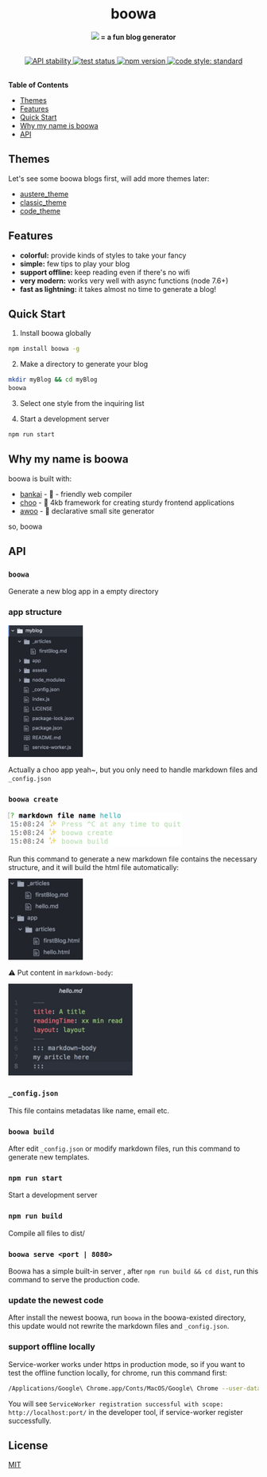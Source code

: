 <h1 align="center">
boowa
</h1>
<p align="center"><strong> <img src="https://avatars2.githubusercontent.com/u/34954489?s=200&v=4" width="25px"/> = a fun blog generator </strong></p>

<br />

<div align="center">
  <!-- Stability -->
  <a href="https://nodejs.org/api/documentation.html#documentation_stability_index">
    <img src="https://img.shields.io/badge/stability-stable-green.svg?style=flat-square"
      alt="API stability" />
  </a>

  <!-- travis ci -->
  <a href="https://travis-ci.org/boowajs/boowa">
    <img src="https://img.shields.io/travis/boowajs/boowa.svg?style=flat-square"
      alt="test status" />
  </a>

  <!-- npm version -->
  <a href="https://npmjs.org/package/boowa">
    <img src="https://img.shields.io/npm/v/boowa.svg?style=flat-square"
      alt="npm version" />
  </a>

  <!-- code style -->
  <a href="https://github.com/feross/standard">
    <img src="https://img.shields.io/badge/code%20style-standard-blue.svg?style=flat-square"
      alt="code style: standard" />
  </a>
</div>
<br />

**Table of Contents**
- [Themes](#themes)
- [Features](#features)
- [Quick Start](#quick-start)
- [Why my name is boowa](#why-my-name-is-boowa)
- [API](#api)

## Themes
Let's see some boowa blogs first, will add more themes later:
- [austere_theme](https://boowajs.github.io/austere_theme/)
- [classic_theme](https://boowajs.github.io/classic_theme/)
- [code_theme](https://boowajs.github.io/code_theme/)

## Features
- __colorful:__  provide kinds of styles to take your fancy
- __simple:__ few tips to play your blog
- __support offline:__ keep reading even if there's no wifi
- __very modern:__ works very well with async functions (node 7.6+)
- __fast as lightning:__ it takes almost no time to generate a blog!

## Quick Start

1. Install boowa globally
```sh
npm install boowa -g
```

2. Make a directory to generate your blog
```sh
mkdir myBlog && cd myBlog
boowa
```

3. Select one style from the inquiring list


4. Start a development server
```sh
npm run start
```

## Why my name is boowa
boowa is built with:
- [bankai](https://github.com/choojs/bankai) - 🚉 - friendly web compiler
- [choo](https://choo.io/) - 🚂 4kb framework for creating sturdy frontend applications
- [awoo](https://github.com/awoojs/awoo) - 🔸 declarative small site generator

so, boowa

## API

### `boowa`
Generate a new blog app in a empty directory

### app structure
<img src="https://github.com/boowajs/boowa/blob/master/pics/structure.png" width="150px">

Actually a choo app yeah~, but you only need to handle markdown files and `_config.json`

### `boowa create`
<img src="https://github.com/boowajs/boowa/blob/master/pics/create.png" width="350px">

Run this command to generate a new markdown file contains the necessary structure, and it will build the html file automatically:

<img src="https://github.com/boowajs/boowa/blob/master/pics/sub_stru.png" width="150px">

⚠️ Put content in `markdown-body`:

<img src="https://github.com/boowajs/boowa/blob/master/pics/md.png" width="250px">

### `_config.json`
This file contains metadatas like name, email etc.

### `boowa build`
After edit `_config.json` or modify markdown files, run this command to generate new templates.

### `npm run start`
Start a development server

### `npm run build`
Compile all files to dist/

### `boowa serve <port | 8080>`
Boowa has a simple built-in server , after `npm run build && cd dist`, run this command to serve the production code.

### update the newest code
After install the newest boowa, run `boowa` in the boowa-existed directory, this update would not rewrite the markdown files and `_config.json`.

### support offline locally
Service-worker works under https in production mode, so if you want to test the offline function locally, for chrome, run this command first:
```sh
/Applications/Google\ Chrome.app/Conts/MacOS/Google\ Chrome --user-data-dir=/tmp/foo --ignore-certificate-errors --unsafely-treat-insecure-origin-as-secure=http://localhost:port
```

You will see `ServiceWorker registration successful with scope:  http://localhost:port/` in the developer tool, if service-worker register successfully.

## License
[MIT](https://tldrlegal.com/license/mit-license)
